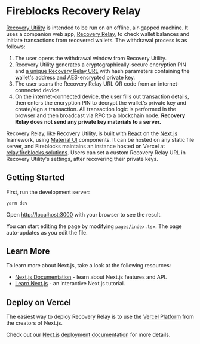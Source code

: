 # Fireblocks Recovery Relay

[Recovery Utility](../app/) is intended to be run on an offline, air-gapped machine. It uses a companion web app, [Recovery Relay](./), to check wallet balances and initiate transactions from recovered wallets. The withdrawal process is as follows:

1. The user opens the withdrawal window from Recovery Utility.
2. Recovery Utility generates a cryptographically-secure encryption PIN and [a unique Recovery Relay URL](../app/renderer/lib/relayUrl.ts) with hash parameters containing the wallet's address and AES-encrypted private key.
3. The user scans the Recovery Relay URL QR code from an internet-connected device.
4. On the internet-connected device, the user fills out transaction details, then enters the encryption PIN to decrypt the wallet's private key and create/sign a transaction. All transaction logic is performed in the browser and then broadcast via RPC to a blockchain node. **Recovery Relay does not send any private key materials to a server.**

Recovery Relay, like Recovery Utility, is built with [React](https://reactjs.org/) on the [Next.js](https://nextjs.org/) framework, using [Material UI](https://mui.com/material-ui/getting-started/overview/) components. It can be hosted on any static file server, and Fireblocks maintains an instance hosted on Vercel at [relay.fireblocks.solutions](https://relay.fireblocks.solutions). Users can set a custom Recovery Relay URL in Recovery Utility's settings, after recovering their private keys.

## Getting Started

First, run the development server:

```bash
yarn dev
```

Open [http://localhost:3000](http://localhost:3000) with your browser to see the result.

You can start editing the page by modifying `pages/index.tsx`. The page auto-updates as you edit the file.

## Learn More

To learn more about Next.js, take a look at the following resources:

- [Next.js Documentation](https://nextjs.org/docs) - learn about Next.js features and API.
- [Learn Next.js](https://nextjs.org/learn) - an interactive Next.js tutorial.

## Deploy on Vercel

The easiest way to deploy Recovery Relay is to use the [Vercel Platform](https://vercel.com/new?utm_medium=default-template&filter=next.js&utm_source=create-next-app&utm_campaign=create-next-app-readme) from the creators of Next.js.

Check out our [Next.js deployment documentation](https://nextjs.org/docs/deployment) for more details.
